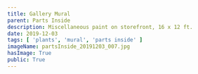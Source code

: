 ```yaml
---
title: Gallery Mural
parent: Parts Inside
description: Miscellaneous paint on storefront, 16 x 12 ft.
date: 2019-12-03
tags: [ 'plants', 'mural', 'parts inside' ]
imageName: partsInside_20191203_007.jpg
hasImage: True
public: True
---
```


